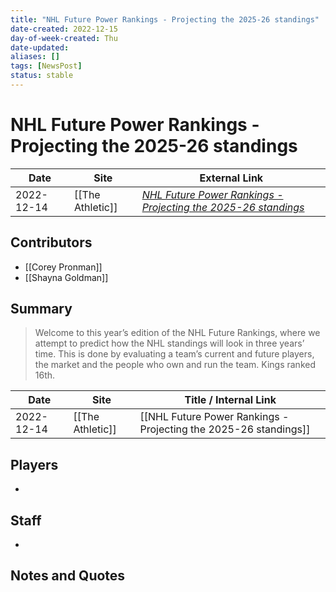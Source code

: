 ```yaml
---
title: "NHL Future Power Rankings - Projecting the 2025-26 standings"
date-created: 2022-12-15
day-of-week-created: Thu
date-updated: 
aliases: []
tags: [NewsPost]
status: stable
---
```


# NHL Future Power Rankings - Projecting the 2025-26 standings

| Date       | Site             | External Link                                                                                                                                   |
| ---------- | ---------------- | ----------------------------------------------------------------------------------------------------------------------------------------------- |
| 2022-12-14 | [[The Athletic]] | [*NHL Future Power Rankings - Projecting the 2025-26 standings*](https://theathletic.com/3922712/2022/12/14/nhl-future-power-rankings-2025-26/) |

## Contributors
- [[Corey Pronman]]
- [[Shayna Goldman]]

## Summary
> Welcome to this year’s edition of the NHL Future Rankings, where we attempt to predict how the NHL standings will look in three years’ time. This is done by evaluating a team’s current and future players, the market and the people who own and run the team.
> Kings ranked 16th. 

| Date       | Site             | Title / Internal Link                                            |
| ---------- | ---------------- | ---------------------------------------------------------------- |
| 2022-12-14 | [[The Athletic]] | [[NHL Future Power Rankings - Projecting the 2025-26 standings]] |

## Players
- 

## Staff
- 

## Notes and Quotes

